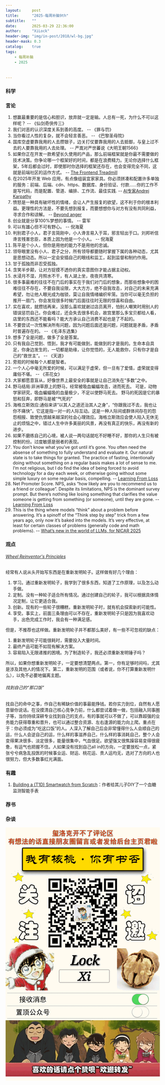 ```yaml
---
layout:     post
title:      "2025-每周补脑9th"
subtitle:   ""
date:       2025-03-29 22:36:00
author:     "XiLock"
header-img: "img/in-post/2018/wl-bg.jpg"
header-mask: 0.3
catalog:    true
tags:
    - 每周补脑
    - 2025


---
```


### 科学


### 言论
1. 想赢最重要的是信心和胆识，放弃就一定是输。人总有一死，为什么不可以这样呢？ -- 《仙剑奇侠传三》
1. 我们对恶的认识深度关系到善的高度。 -- 《罪与罚》
1. 当你看过人性的复杂，就不会轻言善恶。 -- 《巴黎圣母院》
1. 国库空虚要靠我用的人去攒银子，边关打仗要靠我用的人去抵御，与皇上过不去的人要靠我用的人去处理。 -- 严嵩对严世蕃说《大明王朝1566》
1. 如果你正在开发一款希望长久使用的产品，那么前端框架就是你最不需要做的技术决策。你争论哪一个框架好的时间，都是在浪费精力。无论你选择什么框架，5年后都会过时，即使那时你选择的框架还存在，也会变得完全不同，这就是前端社区的运作方式。 -- [The Frontend Treadmill](https://polotek.net/posts/the-frontend-treadmill/)
1. 在2025年开发 Web 应用，有点像组装宜家家具。你必须拼凑和配置许多单独的服务：前端、后端、cdn、https、数据库、身份验证、付款......你的工作不是写代码，而是配置、管道、编排、工作流、最佳实践. -- [AI专家Andrej Karpathy](https://x.com/karpathy/status/1905051558783418370)
1. 愤怒是一种具有破坏性的情绪，会让人产生报复的欲望，这不利于你的根本利益。更理性的方法是，不要先想到报复，而要想想你与对方有没有共同利益，寻求合作和谅解。 -- [Beyond anger](https://aeon.co/essays/there-s-no-emotion-we-ought-to-think-harder-about-than-anger)
1. 创业就是分享100%梦想的事情。 -- 雷军
1. 可以有雄心但不可有野心。 -- 倪海夏
1. 判别君子小人，君子言简刚中，小人谗言易入于耳，邪言轻出于口。刘邦听信谗言残害忠臣，本质上因为他是一个小人。 -- 倪海夏
1. 陈平是个小人，但你是用他的能力不是用他的忠诚。
1. 领导眼里没有小人、君子之分，所有领导都要随时掌握下属的各种动态，尤其是思想动态。所以一定会安插自己的眼线和监工，起到监督和制约作用。
1. 甘于孤独而非忍受孤独。
1. 含笑半步颠，让对方捉摸不透你的真实意图你才能占据主动权。
1. 水浸月不湿，月照水不干，有人湖上坐，夜夜共清寒。
1. 很多事最难的往往不在门后的事实在于我们对门后的想象，而那些想象中的困难往往不存在，不要自我设限，大大方方，绝不自我攻击，对自己的未来充满希望，勿让他人眼光成为枷锁，莫让自我情绪编织牢笼。当你可以毫无负担的推开一扇门，你会发现很多时候门后面往往时无限的惊喜和自由。
1. 实在喜欢，就攒钱再来，没那么喜欢就谢过店员离开，怕别人嘲笑时用别人的错误惩罚自己，你会难过，还会失去很多机会，故宫里那么多宝贝都给人看，店里的东西还不能看吗？能大方承认自己消费不起也是了不起的。
1. 不要尝试一次性解决所有问题，因为问题后面还是问题，问题就是矛盾，矛盾时普遍存在的。 -- 《毛泽东选集》
1. 想多了全是问题，做多了全是答案。
1. 只有我自己觉到、悟到，我才有可能做到，能做到的才是我的。生命本自具足，你身边发生的，一切都是助缘，让你觉悟的，无人能救你，只有你才是自己的“救世主”。 -- 《天道》
1. 旁观的时候每个人都是智者。
1. 一个人心中毫无所爱的时候，可以满足于虚荣，但一旦有了爱情，虚荣就变得庸俗不堪。 -- 《茶花女》
1. 大家都愿意盲从，好像世界上最安全的事就是让自己消失在“多数”之中。
1. 野马结局:非洲草原上的野马，经常被吸血蝙蝠攻击，进而死去。 可是，动物学家研究，吸血蝙蝠吸的血量极少，不足以使野马死去。 野马的死因是它的暴怒和狂奔，即野马是被“气死的”
1. 海格立斯效应:通俗来讲“以其人之道还治其人之身”，“你跟我过不去，我也让你不痛快”。它这是指一对一的人际互动。这是一种人际间或群体间存在的怨怨相报、致使仇恨越来越深的社会心理效应。海格立斯效应会使人陷入无休无止的烦恼之中，错过人生中许多美丽的风景，再没有真正的快乐，再没有新的进步。
1. 如果不磨练自己的心境，被人说一两句话就吃不好睡不好，那你的人生只有被控制的份。过度敏感是弱者的表现。
1. You don’t know what you’ve got until it’s gone. You often need the absense of something to fully understand and evaluate it. Our natural state is to take things for granted. The practice of fasting, intentionally doing without something on a regular basis makes a lot of sense to me. I’m not religious, but I do find the idea of being forced to avoid technology for a day each week, or otherwise going without some simple luxury on some regular basis, compelling. -- [Learning From Loss](https://andrewchilds.com/posts/learning-from-loss)
1. Net Promoter Score. NPS, asks “how likely are you to recommend us to a friend or colleague”. Despite its limitations, NPS is the dominant survey prompt. But there’s nothing like losing something that clarifies the value someone is getting from something (or someone), until they are gone. -- [Learning From Loss](https://andrewchilds.com/posts/learning-from-loss)
1. This is the thing where models “think” about a problem before answering. It’s a spinoff of the “Think step by step” trick from a few years ago, only now it’s baked into the models. It’s very effective, at least for certain classes of problems (generally code and math problems). -- [What’s new in the world of LLMs, for NICAR 2025](https://simonwillison.net/2025/Mar/8/nicar-llms/)


### 观点
###### [Wheel Reinventor's Principles](https://tobloef.com/blog/wheel-reinventors-principles/)
经常有人说从头开始写东西是在重新发明轮子。这样做有好几个理由：
1. 学习。通过重新发明轮子，我学到了很多东西，知道了工作原理，以及怎么动手做。
1. 定制。没有一种轮子适合所有情况。通过创建自己的轮子，我可以根据具体情况定制，让它更适合我。
1. 创新。现有的一些轮子很糟糕，重新发明轮子时，就有机会探索新的可能性。
1. 享受。事实上，前面三条理由可以不存在，重新发明轮子只是因为我喜欢动手，出色完成工作时，我会有一种满足感。

但是，不推荐也这样做。重新发明轮子并不都那么美好，有一些不可忽视的缺点：
1. 重新发明轮子可能很耗时，需要投入大量时间。
1. 最终产品可能不如现有解决方案。
1. 容易陷入无限递推的困境。为了制造轮子，我还必须重新发明锤子吗？

所以，如果你想重新发明轮子，一定要想清楚两点。第一，你有足够时间吗，尤其是涉及其他人的情况下。第二，重新发明的范围（或者说，你不打算重新发明什么），以免不必要地偏离主题。


###### 找到自己的“那口饭”
找自己的命中之事，作自己有稀缺价值的事最能挣钱。若你实力到位，自然有人愿意替你说话。在没摸清自己核心竞争力前，什么都尝试着做一做，包括融入同事圈子等，当你持续深耕专业找到自己的支点，有的事就可以不做了，可以靠超强的业务能力获得尊重和晋升，也可以通过整合资源、左右逢源的能力向上爬。重点在于：你必须成为“吃这口饭”的人。人深入了解自己后会非常懂得什么人会顺自己的运，什么人会逆自己的运，什么样的事滋养自己，什么样的事消耗自己，整个人会变得果决很多、淡定很多，能量很集中，气血很足。欲望强又很焦躁容易变得很疲惫，有运气也把握不住。人如果没有找到自己all in的方向，一定要放松一点，紧张兮兮病急乱投医的时候事业运、财运、桃花运、贵人运均无，选对了方向的人也很努力，但大多数事红光满面。



### 有趣

1. [Building a (T1D) Smartwatch from Scratch](https://andrewchilds.com/posts/building-a-t1d-smartwatch-from-scratch)：作者给其儿子DIY了一个血糖监测智能手表



### 荐书


### 杂谈


![](/img/wc-tail.GIF)
